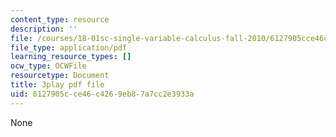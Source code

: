 ```yaml
---
content_type: resource
description: ''
file: /courses/18-01sc-single-variable-calculus-fall-2010/6127905cce46c4269eb87a7cc2e3933a_TQTDkpZP02A.pdf
file_type: application/pdf
learning_resource_types: []
ocw_type: OCWFile
resourcetype: Document
title: 3play pdf file
uid: 6127905c-ce46-c426-9eb8-7a7cc2e3933a
---
```

None

